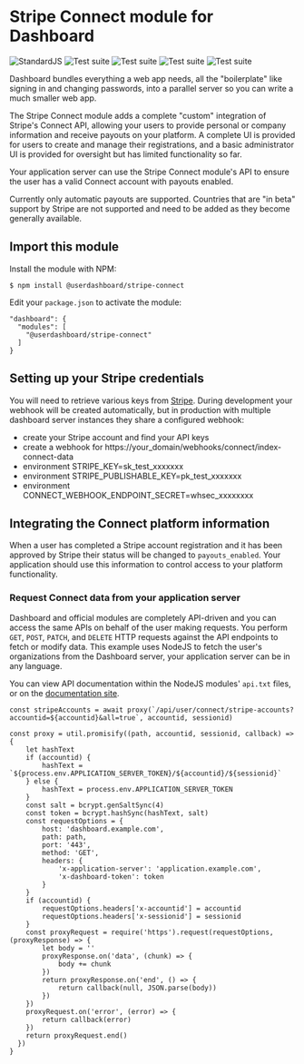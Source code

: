 # Stripe Connect module for Dashboard
![StandardJS](https://github.com/userdashboard/stripe-connect/workflows/standardjs/badge.svg) ![Test suite](https://github.com/userdashboard/stripe-connect/workflows/test-user-ui/badge.svg) ![Test suite](https://github.com/userdashboard/stripe-connect/workflows/test-administrator-ui/badge.svg) ![Test suite](https://github.com/userdashboard/stripe-connect/workflows/test-user-api/badge.svg) ![Test suite](https://github.com/userdashboard/stripe-connect/workflows/test-administrator-api/badge.svg)

Dashboard bundles everything a web app needs, all the "boilerplate" like signing in and changing passwords, into a parallel server so you can write a much smaller web app.

The Stripe Connect module adds a complete "custom" integration of Stripe's Connect API, allowing your users to provide personal or company information and receive payouts on your platform.  A complete UI is provided for users to create and manage their registrations, and a basic administrator UI is provided for oversight but has limited functionality so far.

Your application server can use the Stripe Connect module's API to ensure the user has a valid Connect account with payouts enabled.

Currently only automatic payouts are supported.  Countries that are "in beta" support by Stripe are not supported and need to be added as they become generally available. 

## Import this module

Install the module with NPM:

    $ npm install @userdashboard/stripe-connect

Edit your `package.json` to activate the module:

    "dashboard": {
      "modules": [
        "@userdashboard/stripe-connect"
      ]
    }

## Setting up your Stripe credentials

You will need to retrieve various keys from [Stripe](https://stripe.com).  During development your webhook will be created automatically, but in production with multiple dashboard server instances they share a configured webhook:

- create your Stripe account and find your API keys
- create a webhook for https://your_domain/webhooks/connect/index-connect-data 
- environment STRIPE_KEY=sk_test_xxxxxxx
- environment STRIPE_PUBLISHABLE_KEY=pk_test_xxxxxxx
- environment CONNECT_WEBHOOK_ENDPOINT_SECRET=whsec_xxxxxxxx

## Integrating the Connect platform information

When a user has completed a Stripe account registration and it has been approved by Stripe their status will be changed to `payouts_enabled`.  Your application should use this information to control access to your platform functionality.

### Request Connect data from your application server

Dashboard and official modules are completely API-driven and you can access the same APIs on behalf of the user making requests.  You perform `GET`, `POST`, `PATCH`, and `DELETE` HTTP requests against the API endpoints to fetch or modify data.  This example uses NodeJS to fetch the user's organizations from the Dashboard server, your application server can be in any language.

You can view API documentation within the NodeJS modules' `api.txt` files, or on the [documentation site](https://userdashboard.github.io/stripe-connect-api).

    const stripeAccounts = await proxy(`/api/user/connect/stripe-accounts?accountid=${accountid}&all=true`, accountid, sessionid)

    const proxy = util.promisify((path, accountid, sessionid, callback) => {
        let hashText
        if (accountid) {
            hashText = `${process.env.APPLICATION_SERVER_TOKEN}/${accountid}/${sessionid}`
        } else {
            hashText = process.env.APPLICATION_SERVER_TOKEN
        }
        const salt = bcrypt.genSaltSync(4)
        const token = bcrypt.hashSync(hashText, salt)
        const requestOptions = {
            host: 'dashboard.example.com',
            path: path,
            port: '443',
            method: 'GET',
            headers: {
                'x-application-server': 'application.example.com',
                'x-dashboard-token': token
            }
        }
        if (accountid) {
            requestOptions.headers['x-accountid'] = accountid
            requestOptions.headers['x-sessionid'] = sessionid
        }
        const proxyRequest = require('https').request(requestOptions, (proxyResponse) => {
            let body = ''
            proxyResponse.on('data', (chunk) => {
                body += chunk
            })
            return proxyResponse.on('end', () => {
                return callback(null, JSON.parse(body))
            })
        })
        proxyRequest.on('error', (error) => {
            return callback(error)
        })
        return proxyRequest.end()
      })
    }


